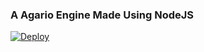### A Agario Engine Made Using NodeJS
<a href="https://heroku.com/deploy?template=http://github.com/WickedTree/Agario-clone/edit/Main/readme.md" target="_blank">
  <img src="https://www.herokucdn.com/deploy/button.svg" alt="Deploy">
</a>
